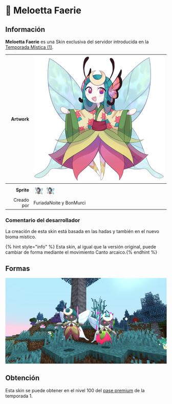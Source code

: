 # 🥇 Meloetta Faerie

## Información

**Meloetta Faerie** es una Skin exclusiva del servidor introducida en la [Temporada Mística (1)](./).

|                     **Artwork** | ![Artwork de Meloetta Faerie](../../images/pokemon/temporada-1/Faerie.png)                                                                                    |
| ------------------------------: | -------------------------------------------------------------------------------------------------------------------------------------- |
|                      **Sprite** | ![Sprite de Meloetta Faerie Aria](../../images/pokemon/temporada-1/Faerie1-sprite.png) ![Sprite de Meloetta Faerie Pirouette](../../images/pokemon/temporada-1/Faerie2-sprite.png)        |                                                                                                             |
|                      Creado por | FuriadaNoite y BonMurci                                                                                                                |


### Comentario del desarrollador
La creación de esta skin está basada en las hadas y también en el nuevo bioma místico.

{% hint style="info" %} Esta skin, al igual que la versión original, puede cambiar de forma mediante el movimiento Canto arcaico.{% endhint %}

## Formas

![Formas de Meloetta Faerie](../../images/pokemon/temporada-1/faerie-formas.png)

## Obtención

Esta skin se puede obtener en el nivel 100 del [pase premium](https://tienda.mundopixelnet.com/category/servidor-escarlata-3) de la temporada 1.
